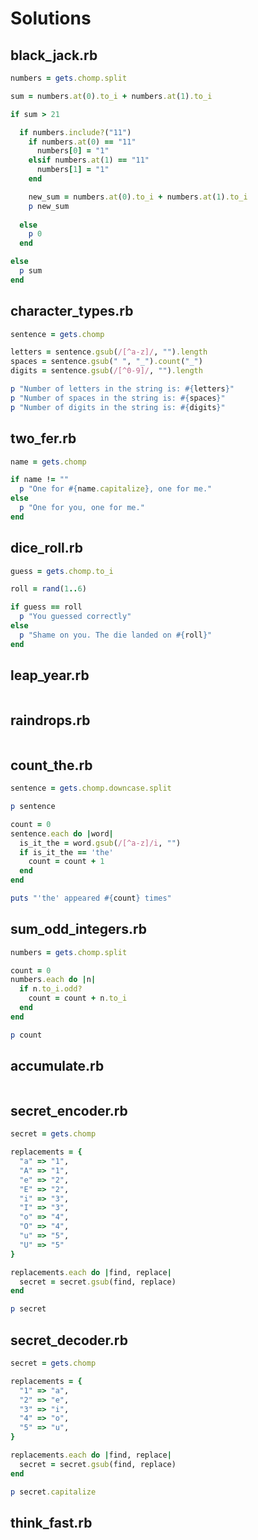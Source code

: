 # Solutions

## black_jack.rb

```ruby
numbers = gets.chomp.split

sum = numbers.at(0).to_i + numbers.at(1).to_i

if sum > 21

  if numbers.include?("11")
    if numbers.at(0) == "11"
      numbers[0] = "1"
    elsif numbers.at(1) == "11"
      numbers[1] = "1"
    end

    new_sum = numbers.at(0).to_i + numbers.at(1).to_i
    p new_sum
    
  else
    p 0
  end

else
  p sum
end
```

## character_types.rb

```ruby
sentence = gets.chomp

letters = sentence.gsub(/[^a-z]/, "").length
spaces = sentence.gsub(" ", "_").count("_")
digits = sentence.gsub(/[^0-9]/, "").length

p "Number of letters in the string is: #{letters}"
p "Number of spaces in the string is: #{spaces}"
p "Number of digits in the string is: #{digits}"
```

## two_fer.rb

```ruby
name = gets.chomp

if name != ""
  p "One for #{name.capitalize}, one for me."
else
  p "One for you, one for me."
end
```

## dice_roll.rb

```ruby
guess = gets.chomp.to_i

roll = rand(1..6)

if guess == roll
  p "You guessed correctly"
else
  p "Shame on you. The die landed on #{roll}"
end
```

## leap_year.rb

```ruby
```

## raindrops.rb

```ruby
```

## count_the.rb

```ruby
sentence = gets.chomp.downcase.split

p sentence

count = 0
sentence.each do |word|
  is_it_the = word.gsub(/[^a-z]/i, "")
  if is_it_the == 'the'
    count = count + 1
  end
end

puts "'the' appeared #{count} times"
```

## sum_odd_integers.rb

```ruby
numbers = gets.chomp.split

count = 0
numbers.each do |n|
  if n.to_i.odd?
    count = count + n.to_i
  end
end

p count
```

## accumulate.rb

```ruby
```

## secret_encoder.rb

```ruby
secret = gets.chomp

replacements = {
  "a" => "1",
  "A" => "1",
  "e" => "2",
  "E" => "2",
  "i" => "3",
  "I" => "3",
  "o" => "4",
  "O" => "4",
  "u" => "5",
  "U" => "5"
}

replacements.each do |find, replace|
  secret = secret.gsub(find, replace)
end

p secret
```

## secret_decoder.rb

```ruby
secret = gets.chomp

replacements = {
  "1" => "a",
  "2" => "e",
  "3" => "i",
  "4" => "o",
  "5" => "u",
}

replacements.each do |find, replace|
  secret = secret.gsub(find, replace)
end

p secret.capitalize
```

## think_fast.rb

```ruby
```